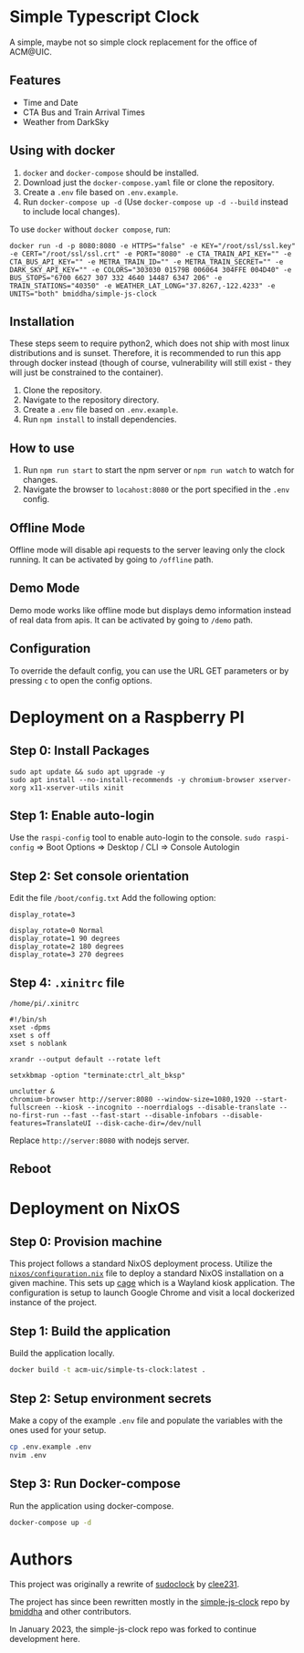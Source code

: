 # Simple Typescript Clock

A simple, maybe not so simple clock replacement for the office of ACM@UIC.

## Features

* Time and Date
* CTA Bus and Train Arrival Times
* Weather from DarkSky

## Using with docker

1. `docker` and `docker-compose` should be installed.
2. Download just the `docker-compose.yaml` file or clone the repository.
3. Create a `.env` file based on `.env.example`.
4. Run `docker-compose up -d` (Use `docker-compose up -d --build` instead to include local changes).

To use `docker` without `docker compose`, run: 
```
docker run -d -p 8080:8080 -e HTTPS="false" -e KEY="/root/ssl/ssl.key" -e CERT="/root/ssl/ssl.crt" -e PORT="8080" -e CTA_TRAIN_API_KEY="" -e CTA_BUS_API_KEY="" -e METRA_TRAIN_ID="" -e METRA_TRAIN_SECRET="" -e DARK_SKY_API_KEY="" -e COLORS="303030 01579B 006064 304FFE 004D40" -e BUS_STOPS="6700 6627 307 332 4640 14487 6347 206" -e TRAIN_STATIONS="40350" -e WEATHER_LAT_LONG="37.8267,-122.4233" -e UNITS="both" bmiddha/simple-js-clock
 ```

## Installation

These steps seem to require python2, which does not ship with most linux distributions and is sunset. Therefore, it is recommended to run this app through docker instead (though of course, vulnerability will still exist - they will just be constrained to the container).
1. Clone the repository.
2. Navigate to the repository directory.
3. Create a `.env` file based on `.env.example`.
4. Run `npm install` to install dependencies.

## How to use

1. Run `npm run start` to start the npm server or `npm run watch` to watch for changes.
2. Navigate the browser to `locahost:8080` or the port specified in the `.env` config.

## Offline Mode

Offline mode will disable api requests to the server leaving only the clock running. It can be activated by going to `/offline` path.

## Demo Mode
Demo mode works like offline mode but displays demo information instead of real data from apis. It can be activated by going to `/demo` path.

## Configuration
To override the default config, you can use the URL GET parameters or by pressing `c` to open the config options.

# Deployment on a Raspberry PI

## Step 0: Install Packages
```
sudo apt update && sudo apt upgrade -y
sudo apt install --no-install-recommends -y chromium-browser xserver-xorg x11-xserver-utils xinit
```

## Step 1: Enable auto-login
Use the `raspi-config` tool to enable auto-login to the console.
`sudo raspi-config` => Boot Options => Desktop / CLI => Console Autologin

## Step 2: Set console orientation
Edit the file `/boot/config.txt`
Add the following option:
```
display_rotate=3
```

```
display_rotate=0 Normal
display_rotate=1 90 degrees
display_rotate=2 180 degrees
display_rotate=3 270 degrees
```

## Step 4: `.xinitrc` file

`/home/pi/.xinitrc`
```
#!/bin/sh
xset -dpms
xset s off
xset s noblank

xrandr --output default --rotate left

setxkbmap -option "terminate:ctrl_alt_bksp"

unclutter &
chromium-browser http://server:8080 --window-size=1080,1920 --start-fullscreen --kiosk --incognito --noerrdialogs --disable-translate --no-first-run --fast --fast-start --disable-infobars --disable-features=TranslateUI --disk-cache-dir=/dev/null
```
Replace `http://server:8080` with nodejs server.

## Reboot

# Deployment on NixOS

## Step 0: Provision machine

This project follows a standard NixOS deployment process. Utilize the [`nixos/configuration.nix`](./nixos/configuration.nix) file to deploy a standard NixOS installation on a given machine. This sets up [cage](https://github.com/Hjdskes/cage) which is a Wayland kiosk application. The configuration is setup to launch Google Chrome and visit a local dockerized instance of the project.

## Step 1: Build the application

Build the application locally.

```bash
docker build -t acm-uic/simple-ts-clock:latest .
```

## Step 2: Setup environment secrets

Make a copy of the example `.env` file and populate the variables with the ones used for your setup.

```bash
cp .env.example .env
nvim .env
```

## Step 3: Run Docker-compose

Run the application using docker-compose.

```bash
docker-compose up -d
```

# Authors

This project was originally a rewrite of [sudoclock](https://github.com/acm-uic/sudoclock) by [clee231](https://github.com/clee231).

The project has since been rewritten mostly in the [simple-js-clock](https://github.com/bmiddha/simple-js-clock) repo by [bmiddha](https://github.com/bmiddha) and other contributors.

In January 2023, the simple-js-clock repo was forked to continue development here.
